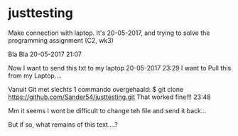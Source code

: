 # justtesting
Make connection with laptop.
It's 20-05-2017, and trying to solve the programming assignment (C2, wk3)


Bla Bla 20-05-2017 21:07


Now I want to send this txt to my laptop 20-05-2017 23:29
I want to Pull this from my Laptop....


Vanuit Git met slechts 1 commando overgehaald: 
$ git clone https://github.com/Sander54/justtesting.git
That worked fine!!!  23:48

Mm it seems I wont be difficult to change teh file and send it back...

But if so, what remains of this text....?
